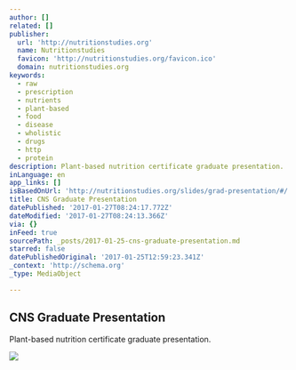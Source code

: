 ```yaml
---
author: []
related: []
publisher:
  url: 'http://nutritionstudies.org'
  name: Nutritionstudies
  favicon: 'http://nutritionstudies.org/favicon.ico'
  domain: nutritionstudies.org
keywords:
  - raw
  - prescription
  - nutrients
  - plant-based
  - food
  - disease
  - wholistic
  - drugs
  - http
  - protein
description: Plant-based nutrition certificate graduate presentation.
inLanguage: en
app_links: []
isBasedOnUrl: 'http://nutritionstudies.org/slides/grad-presentation/#/'
title: CNS Graduate Presentation
datePublished: '2017-01-27T08:24:17.772Z'
dateModified: '2017-01-27T08:24:13.366Z'
via: {}
inFeed: true
sourcePath: _posts/2017-01-25-cns-graduate-presentation.md
starred: false
datePublishedOriginal: '2017-01-25T12:59:23.341Z'
_context: 'http://schema.org'
_type: MediaObject

---
```

<article style=""><h1>CNS Graduate Presentation</h1><p>Plant-based nutrition certificate graduate presentation.</p><img src="http://nutritionstudies.org/slides/grad-presentation/images/grad-presentation-death-rate-chart.png" /></article>